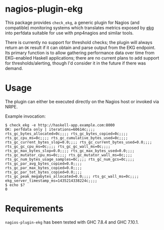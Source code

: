 # nagios-plugin-ekg

This package provides `check_ekg`, a generic plugin for Nagios (and
compatible) monitoring systems which translates metrics exposed by
[ekg](https://hackage.haskell.org/package/ekg) into perfdata suitable
for use with pnp4nagios and similar tools.

There is currently no support for threshold checks; the plugin will
always return an `OK` result if it can obtain and parse output from
the EKG endpoint. Its primary function is to allow gathering
performance data over time from EKG-enabled Haskell applications;
there are no current plans to add support for thresholds/alerting,
though I'd consider it in the future if there was demand.

# Usage

The plugin can either be executed directly on the Nagios host or
invoked via NRPE.

Example invocation:

```
$ check_ekg -e http://haskell-app.example.com:8000
OK: perfdata only | iterations=60614c;;;; rts_gc_bytes_allocated=0c;;;; rts_gc_bytes_copied=0c;;;; rts_gc_cpu_ms=0c;;;; rts_gc_cumulative_bytes_used=0c;;;; rts_gc_current_bytes_slop=0.0;;;; rts_gc_current_bytes_used=0.0;;;; rts_gc_gc_cpu_ms=0c;;;; rts_gc_gc_wall_ms=0c;;;; rts_gc_max_bytes_slop=0.0;;;; rts_gc_max_bytes_used=0.0;;;; rts_gc_mutator_cpu_ms=0c;;;; rts_gc_mutator_wall_ms=0c;;;; rts_gc_num_bytes_usage_samples=0c;;;; rts_gc_num_gcs=0c;;;; rts_gc_par_avg_bytes_copied=0.0;;;; rts_gc_par_max_bytes_copied=0.0;;;; rts_gc_par_tot_bytes_copied=0.0;;;; rts_gc_peak_megabytes_allocated=0.0;;;; rts_gc_wall_ms=0c;;;; ekg_server_timestamp_ms=1435214338224c;;;;
$ echo $?
0
```

# Requirements

`nagios-plugin-ekg` has been tested with GHC 7.8.4 and GHC 7.10.1.
